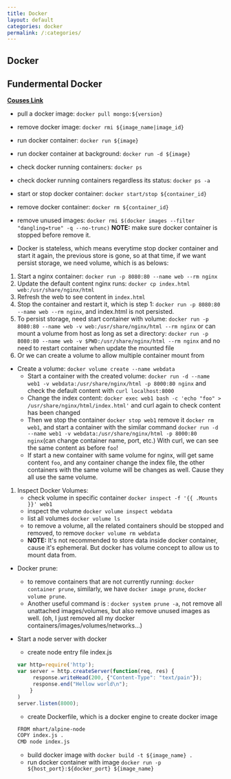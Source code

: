 ```yaml
---
title: Docker
layout: default
categories: docker
permalink: /:categories/
---
```


## Docker

## Fundermental Docker

 **[Couses Link](https://egghead.io/lessons/node-js-setup-an-nginx-proxy-for-a-node-js-app-with-docker?pl=docker-fundamentals-0cb53b55)**

- pull a docker image: `docker pull mongo:${version}`
- remove docker image: `docker rmi ${image_name|image_id}`
- run docker container: `docker run ${image}`
- run docker container at background: `docker run -d ${image}`
- check docker running containers: `docker ps`
- check docker running containers regardless its status: `docker ps -a`
- start or stop docker container: `docker start/stop ${container_id}`
- remove docker container: `docker rm ${container_id}`
- remove unused images: `docker rmi $(docker images --filter "dangling=true" -q --no-trunc)`
**NOTE:**
make sure docker container is stopped before remove it.

- Docker is stateless, which means everytime stop docker container and start it again, the previous store is gone, so at that time, if we want persist storage, we need volume, which is as belows:

 1. Start a nginx container: `docker run -p 8080:80 --name web --rm nginx`
 2. Update the default content nginx runs: `docker cp index.html web:/usr/share/nginx/html`
 3. Refresh the web to see content in `index.html`
 4. Stop the container and restart it, which is step 1: `docker run -p 8080:80 --name web --rm nginx`, and index.html is not persisted.
 5. To persist storage, need start container with volume: `docker run -p 8080:80 --name web -v web:/usr/share/nginx/html --rm nginx` or can mount a volume from host as long as set a directory: `docker run -p 8080:80 --name web -v $PWD:/usr/share/nginx/html --rm nginx` and no need to restart container when update the mounted file
 6. Or we can create a volume to allow multiple container mount from

- Create a volume: `docker volume create --name webdata`
  - Start a container with the created volume: `docker run -d --name web1 -v webdata:/usr/share/nginx/html -p 8000:80 nginx` and check the default content with `curl localhost:8000`
  - Change the index content: `docker exec web1 bash -c 'echo "foo" > /usr/share/nginx/html/index.html'` and curl again to check content has been changed
  - Then we stop the container `docker stop web1` remove it `docker rm web1`, and start a container with the similar command `docker run -d --name web1 -v webdata:/usr/share/nginx/html -p 8000:80 nginx`(can change container name, port, etc.) With curl, we can see the same content as before `foo`!
  - If start a new container with same volume for nginx, will get same content `foo`, and any container change the index file, the other containers with the same volume will be changes as well. Cause they all use the same volume.

 1. Inspect Docker Volumes:
    - check volume in specific container `docker inspect -f '{{ .Mounts }}' web1`
    - inspect the volume `docker volume inspect webdata`
    - list all volumes `docker volume ls`
    - to remove a volume, all the related containers should be stopped and removed, to remove `docker volume rm webdata`
    - **NOTE:** 
  It's not recommended to store data inside docker container, cause it's ephemeral. But docker has volume concept to allow us to mount data from.

- Docker prune:
  - to remove containers that are not currently running: `docker container prune`, similarly, we have `docker image prune`, `docker volume prune`.
  - Another useful command is : `docker system prune -a`, not remove all unattached images/volumes, but also remove unused images as well.  (oh, I just removed all my docker containers/images/volumes/networks...)

- Start a node server with docker
  - create node entry file index.js

  ```javascript
  var http=require('http');
  var server = http.createServer(function(req, res) {
       response.writeHead(200, {"Content-Type": "text/pain"});
       response.end("Hellow world\n");
      }
  )
  server.listen(8000);

  ```

  - create Dockerfile, which is a docker engine to create docker image

  ```bash
  FROM mhart/alpine-node
  COPY index.js .
  CMD node index.js

  ```

  - build docker image with `docker build -t ${image_name} .`
  - run docker container with image `docker run -p ${host_port}:${docker_port} ${image_name}`
